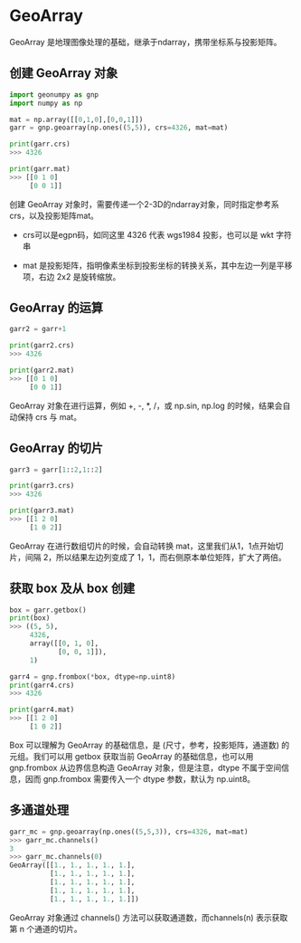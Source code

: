 # GeoArray

GeoArray 是地理图像处理的基础，继承于ndarray，携带坐标系与投影矩阵。



## 创建 GeoArray 对象

```python
import geonumpy as gnp
import numpy as np

mat = np.array([[0,1,0],[0,0,1]])
garr = gnp.geoarray(np.ones((5,5)), crs=4326, mat=mat)

print(garr.crs)
>>> 4326

print(garr.mat)
>>> [[0 1 0]
     [0 0 1]]
```
创建 GeoArray 对象时，需要传递一个2-3D的ndarray对象，同时指定参考系crs，以及投影矩阵mat。

* crs可以是egpn码，如同这里 4326 代表 wgs1984 投影，也可以是 wkt 字符串

* mat 是投影矩阵，指明像素坐标到投影坐标的转换关系，其中左边一列是平移项，右边 2x2 是旋转缩放。

  

## GeoArray 的运算

```python
garr2 = garr+1

print(garr2.crs)
>>> 4326

print(garr2.mat)
>>> [[0 1 0]
     [0 0 1]]
```

GeoArray 对象在进行运算，例如 +, -, *, /，或 np.sin, np.log 的时候，结果会自动保持 crs 与 mat。



## GeoArray 的切片

```python
garr3 = garr[1::2,1::2]

print(garr3.crs)
>>> 4326

print(garr3.mat)
>>> [[1 2 0]
     [1 0 2]]
```

GeoArray 在进行数组切片的时候，会自动转换 mat，这里我们从1，1点开始切片，间隔 2，所以结果左边列变成了 1，1，而右侧原本单位矩阵，扩大了两倍。



## 获取 box 及从 box 创建

```python
box = garr.getbox()
print(box)
>>> ((5, 5), 
     4326, 
     array([[0, 1, 0],
            [0, 0, 1]]), 
     1)

garr4 = gnp.frombox(*box, dtype=np.uint8)
print(garr4.crs)
>>> 4326

print(garr4.mat)
>>> [[1 2 0]
     [1 0 2]]
```

Box 可以理解为 GeoArray 的基础信息，是 (尺寸，参考，投影矩阵，通道数) 的元组。我们可以用 getbox 获取当前 GeoArray 的基础信息，也可以用 gnp.frombox 从边界信息构造 GeoArray 对象，但是注意，dtype 不属于空间信息，因而 gnp.frombox 需要传入一个 dtype 参数，默认为 np.uint8。



## 多通道处理

```python
garr_mc = gnp.geoarray(np.ones((5,5,3)), crs=4326, mat=mat)
>>> garr_mc.channels()
3
>>> garr_mc.channels(0)
GeoArray([[1., 1., 1., 1., 1.],
          [1., 1., 1., 1., 1.],
          [1., 1., 1., 1., 1.],
          [1., 1., 1., 1., 1.],
          [1., 1., 1., 1., 1.]])
```

GeoArray 对象通过 channels() 方法可以获取通道数，而channels(n) 表示获取第 n 个通道的切片。